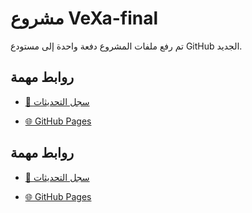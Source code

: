 # مشروع VeXa-final

تم رفع ملفات المشروع دفعة واحدة إلى مستودع GitHub الجديد.

## روابط مهمة

- [📄 سجل التحديثات](CHANGELOG.md)

- [🌐 GitHub Pages](https://zelyxcom.github.io/0000000/)

## روابط مهمة

- [📄 سجل التحديثات](CHANGELOG.md)

- [🌐 GitHub Pages](https://zelyxcom.github.io/0000000/)
